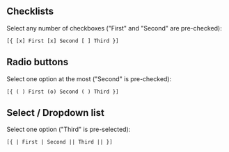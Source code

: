 ## Checklists

Select any number of checkboxes ("First" and "Second" are pre-checked): 

```
[{ [x] First [x] Second [ ] Third }]
```

## Radio buttons

Select one option at the most ("Second" is pre-checked): 

```
[{ ( ) First (o) Second ( ) Third }]
```

## Select / Dropdown list

Select one option ("Third" is pre-selected): 
```
[{ | First | Second || Third || }]
```
